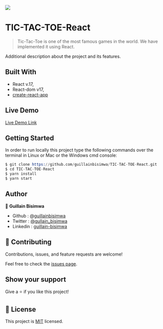 ![](https://img.shields.io/badge/Microverse-blueviolet)

# TIC-TAC-TOE-React

> Tic-Tac-Toe is one of the most famous games in the world. We have implemented it using React.

Additional description about the project and its features.

## Built With

- React v.17,
- React-dom v17,
- [create-react-app](https://github.com/facebook/create-react-app)

## Live Demo

[Live Demo Link](http://gbisimwa.me/TIC-TAC-TOE-React/)

## Getting Started

In order to run locally this project type the following commands over the terminal in Linux or Mac or the Windows cmd console:

```s
$ git clone https://github.com/guillainbisimwa/TIC-TAC-TOE-React.git
$ cd TIC-TAC-TOE-React
$ yarn install
$ yarn start

```

## Author

👤 **Guillain Bisimwa**

- Github : [@guillainbisimwa](https://github.com/guillainbisimwa)
- Twitter : [@gullain_bisimwa](https://twitter.com/gullain_bisimwa)
- Linkedin : [guillain-bisimwa](https://www.linkedin.com/in/guillain-bisimwa-8a8b7a7b/)

## 🤝 Contributing

Contributions, issues, and feature requests are welcome!

Feel free to check the [issues page](https://github.com/guillainbisimwa/TIC-TAC-TOE-React/issues).

## Show your support

Give a ⭐️ if you like this project!

## 📝 License

This project is [MIT](lic.url) licensed.
